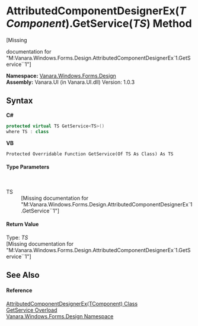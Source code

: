 # AttributedComponentDesignerEx(*TComponent*).GetService(*TS*) Method 
 

\[Missing <summary> documentation for "M:Vanara.Windows.Forms.Design.AttributedComponentDesignerEx`1.GetService``1"\]

**Namespace:**&nbsp;<a href="47183544-7c44-c1e2-cf57-c68e49a55933">Vanara.Windows.Forms.Design</a><br />**Assembly:**&nbsp;Vanara.UI (in Vanara.UI.dll) Version: 1.0.3

## Syntax

**C#**<br />
``` C#
protected virtual TS GetService<TS>()
where TS : class

```

**VB**<br />
``` VB
Protected Overridable Function GetService(Of TS As Class) As TS
```


#### Type Parameters
&nbsp;<dl><dt>TS</dt><dd>\[Missing <typeparam name="TS"/> documentation for "M:Vanara.Windows.Forms.Design.AttributedComponentDesignerEx`1.GetService``1"\]</dd></dl>

#### Return Value
Type: *TS*<br />\[Missing <returns> documentation for "M:Vanara.Windows.Forms.Design.AttributedComponentDesignerEx`1.GetService``1"\]

## See Also


#### Reference
<a href="91b29152-d2f3-3e9f-b020-a5052ce913a5">AttributedComponentDesignerEx(TComponent) Class</a><br /><a href="b2d8f799-316a-5703-2354-c7264b75b5b7">GetService Overload</a><br /><a href="47183544-7c44-c1e2-cf57-c68e49a55933">Vanara.Windows.Forms.Design Namespace</a><br />